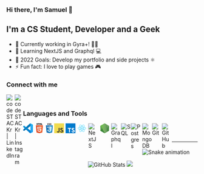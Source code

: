 ### Hi there, I'm Samuel 👋

## I'm a CS Student, Developer and a Geek

- 🔭 Currently working in Gyra+! 👨‍💻
- 🧠 Learning NextJS and Graphql 💻
- 🥇 2022 Goals: Develop my portfolio and side projects ⚛️
- ⚡ Fun fact: I love to play games 🎮

### Connect with me

[<img align="left" alt="codeSTACKr | LinkedIn" width="22px" src="https://img.icons8.com/fluent/48/000000/linkedin.png" />][linkedin]
[<img align="left" alt="codeSTACKr | Instagram" width="22px" src="https://img.icons8.com/fluent/48/000000/instagram-new.png" />][instagram]

<br />

### Languages and Tools

<img align="left" alt="Visual Studio Code" width="26px" src="https://raw.githubusercontent.com/github/explore/80688e429a7d4ef2fca1e82350fe8e3517d3494d/topics/visual-studio-code/visual-studio-code.png" style="margin-right:4px;" />
<img align="left" alt="HTML5" width="26px" src="https://raw.githubusercontent.com/github/explore/80688e429a7d4ef2fca1e82350fe8e3517d3494d/topics/html/html.png" />
<img align="left" alt="CSS3" width="26px" src="https://raw.githubusercontent.com/github/explore/80688e429a7d4ef2fca1e82350fe8e3517d3494d/topics/css/css.png" />
<img align="left" alt="JavaScript" width="26px" src="https://raw.githubusercontent.com/github/explore/80688e429a7d4ef2fca1e82350fe8e3517d3494d/topics/javascript/javascript.png" style="margin-right:4px;" />
<img align="left" alt="Typescript" width="26px" src="https://raw.githubusercontent.com/github/explore/80688e429a7d4ef2fca1e82350fe8e3517d3494d/topics/typescript/typescript.png" style="margin-right:4px;" />
<img align="left" alt="React" width="26px" src="https://raw.githubusercontent.com/github/explore/80688e429a7d4ef2fca1e82350fe8e3517d3494d/topics/react/react.png" style="margin-right:4px;" />
<img align="left" alt="NextJS" width="26px" src="https://cdn.icon-icons.com/icons2/2148/PNG/512/nextjs_icon_132160.png" style="margin-right:4px;" />
<img align="left" alt="Node.js" width="26px" src="https://raw.githubusercontent.com/github/explore/80688e429a7d4ef2fca1e82350fe8e3517d3494d/topics/nodejs/nodejs.png" style="margin-right:4px;" />
<img align="left" alt="Graphql" width="26px" src="https://cdn.icon-icons.com/icons2/2107/PNG/512/file_type_graphql_icon_130564.png" />
<img align="left" alt="SQL" width="26px" src="https://cdn.icon-icons.com/icons2/2107/PNG/512/file_type_sql_icon_130152.png" />
<img align="left" alt="Postgres" width="26px" src="https://img.icons8.com/color/50/000000/postgreesql.png" style="margin-right:4px;" />
<img align="left" alt="MongoDB" width="26px" src="https://cdn.icon-icons.com/icons2/2415/PNG/512/mongodb_original_wordmark_logo_icon_146425.png" />
<img align="left" alt="Git" width="26px" src="https://img.icons8.com/color/48/000000/git.png" />
<img align="left" alt="GitHub" width="26px" src="https://img.icons8.com/nolan/64/github.png" />

<br />
<br />

---

![Snake animation](https://github.com/samuel-neves/samuel-neves/blob/output/github-contribution-grid-snake.svg)

<div align="center">
  <img src="https://github-readme-stats.vercel.app/api?username=samuel-neves&amp;show_icons=true&theme=dracula" alt="GitHub Stats" height="180em">
  <img src="https://github-readme-stats.vercel.app/api/top-langs/?username=samuel-neves&layout=compact&hide=html&theme=dracula" height="180em" />
</div>

[instagram]: https://www.instagram.com/samuel212584
[linkedin]: https://www.linkedin.com/in/samuel-neves-42b647184/
